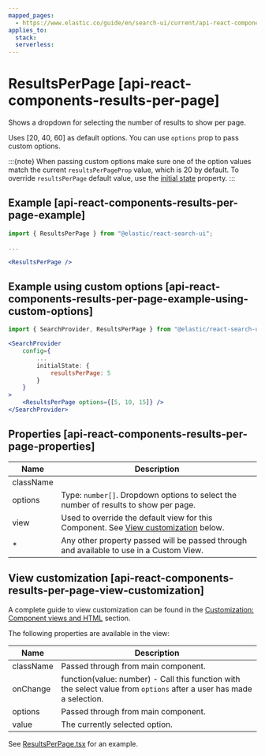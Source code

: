 ```yaml
---
mapped_pages:
  - https://www.elastic.co/guide/en/search-ui/current/api-react-components-results-per-page.html
applies_to:
  stack:
  serverless:
---
```


# ResultsPerPage [api-react-components-results-per-page]

Shows a dropdown for selecting the number of results to show per page.

Uses [20, 40, 60] as default options. You can use `options` prop to pass custom options.

:::{note}
When passing custom options make sure one of the option values match the current `resultsPerPageProp` value, which is 20 by default. To override `resultsPerPage` default value, use the [initial state](/reference/api-react-search-provider.md#api-react-search-provider-initial-state) property.
:::

## Example [api-react-components-results-per-page-example]

```jsx
import { ResultsPerPage } from "@elastic/react-search-ui";

...

<ResultsPerPage />
```

## Example using custom options [api-react-components-results-per-page-example-using-custom-options]

```jsx
import { SearchProvider, ResultsPerPage } from "@elastic/react-search-ui";

<SearchProvider
    config={
        ...
        initialState: {
            resultsPerPage: 5
        }
    }
>
    <ResultsPerPage options={[5, 10, 15]} />
</SearchProvider>
```

## Properties [api-react-components-results-per-page-properties]

| Name      | Description                                                                                                                                      |
| --------- | ------------------------------------------------------------------------------------------------------------------------------------------------ |
| className |                                                                                                                                                  |
| options   | Type: `number[]`. Dropdown options to select the number of results to show per page.                                                             |
| view      | Used to override the default view for this Component. See [View customization](#api-react-components-results-per-page-view-customization) below. |
| \*        | Any other property passed will be passed through and available to use in a Custom View.                                                          |

## View customization [api-react-components-results-per-page-view-customization]

A complete guide to view customization can be found in the [Customization: Component views and HTML](/reference/basic-usage.md#guides-customizing-styles-and-html-customizing-html) section.

The following properties are available in the view:

| Name      | Description                                                                                                          |
| --------- | -------------------------------------------------------------------------------------------------------------------- |
| className | Passed through from main component.                                                                                  |
| onChange  | function(value: number) - Call this function with the select value from `options` after a user has made a selection. |
| options   | Passed through from main component.                                                                                  |
| value     | The currently selected option.                                                                                       |

See [ResultsPerPage.tsx](https://github.com/elastic/search-ui/blob/main/packages/react-search-ui-views/src/ResultsPerPage.tsx) for an example.
